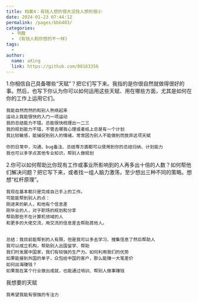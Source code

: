 ```yaml
---
title: 档案4：有钱人想的很大没钱人想的很小
date: 2024-01-23 07:44:12
permalink: /pages/bbb403/
categories:
  - 书籍
  - 《有钱人和你想的不一样》
tags:
  - 
author: 
  name: aXing
  link: https://github.com/08163356
---
```

1.你相信自己具备哪些“天赋”？把它们写下来。我指的是你很自然就做得很好的事。然后，也写下你认为你可以如何运用这些天赋、用在哪些方面，尤其是如何在你的工作上运用它们。

```
我能自然而然的和别人熟络起来
运动上我能很快的入门一项运动
我的总结能力不错。总能很快梳理出一二三
我的规划能力不错，不管去哪我心理或者纸上总是有一个计划
我比较敏感，能捕捉到别人的情绪，常常因为别人不能做到而放弃这项天赋

你的日常中，沟通、bug备注、总结等方面都可以使用到你的总结归纳、计划能力
我也可以多学点其他专业知识，帮别人做规划
```

2.你可以如何帮助比你现有工作或事业所影响到的人再多出十倍的人数？如何帮他们解决问题？把它写下来，或者找一组人脑力激荡，至少想出三种不同的策略。想想“杠杆原理”。

```
我现在基本都只是完成自己手上的工作。
可能能帮到别人的点：
刚进来的新人，和他有个信息差
刚毕业的人，对于职场的规划和分享
帮助那些不在计算机领域的人
和更多的大佬交流，用交流的信息差去帮助其他人。


总结：我目前能帮到的人有限，但是我可以多去学习、搜集信息了然后帮助人
我可以成立机构，帮助别人出国留学、帮助
我们时发展中国家，我们有较强的生产力。如何利用我们的优势
如果能接到外国的单子，众包给中国的客户，那么能赚一大笔差价
如何出海赚钱？
如果我在某个行业做出成就，也能通过培训、帮别人做事赚钱

```

我想要的天赋

```
我希望我能有很强的专注力
```

